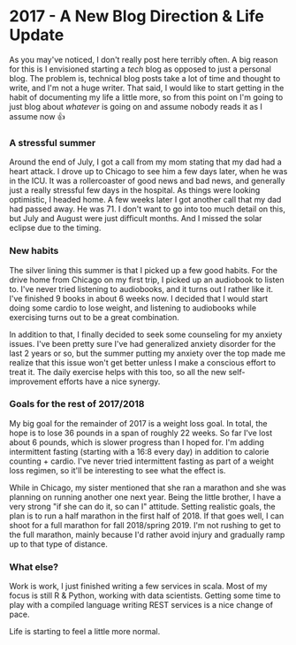 # 2017 - A New Blog Direction & Life Update

As you may've noticed, I don't really post here terribly often. A big reason for this is I envisioned starting a _tech_ blog as opposed to just a personal blog. The problem is, technical blog posts take a lot of time and thought to write, and I'm not a huge writer. That said, I would like to start getting in the habit of documenting my life a little more, so from this point on I'm going to just blog about _whatever_ is going on and assume nobody reads it as I assume now 👍

### A stressful summer

Around the end of July, I got a call from my mom stating that my dad had a heart attack. I drove up to Chicago to see him a few days later, when he was in the ICU. It was a rollercoaster of good news and bad news, and generally just a really stressful few days in the hospital. As things were looking optimistic, I headed home. A few weeks later I got another call that my dad had passed away. He was 71. I don't want to go into too much detail on this, but July and August were just difficult months. And I missed the solar eclipse due to the timing.

### New habits

The silver lining this summer is that I picked up a few good habits. For the drive home from Chicago on my first trip, I picked up an audiobook to listen to. I've never tried listening to audiobooks, and it turns out I rather like it. I've finished 9 books in about 6 weeks now. I decided that I would start doing some cardio to lose weight, and listening to audiobooks while exercising turns out to be a great combination.

In addition to that, I finally decided to seek some counseling for my anxiety issues. I've been pretty sure I've had generalized anxiety disorder for the last 2 years or so, but the summer putting my anxiety over the top made me realize that this issue won't get better unless I make a conscious effort to treat it. The daily exercise helps with this too, so all the new self-improvement efforts have a nice synergy.

### Goals for the rest of 2017/2018

My big goal for the remainder of 2017 is a weight loss goal. In total, the hope is to lose 36 pounds in a span of roughly 22 weeks. So far I've lost about 6 pounds, which is slower progress than I hoped for. I'm adding intermittent fasting (starting with a 16:8 every day) in addition to calorie counting + cardio. I've never tried intermittent fasting as part of a weight loss regimen, so it'll be interesting to see what the effect is.

While in Chicago, my sister mentioned that she ran a marathon and she was planning on running another one next year. Being the little brother, I have a very strong "if she can do it, so can I" attitude. Setting realistic goals, the plan is to run a half marathon in the first half of 2018. If that goes well, I can shoot for a full marathon for fall 2018/spring 2019. I'm not rushing to get to the full marathon, mainly because I'd rather avoid injury and gradually ramp up to that type of distance.

### What else?

Work is work, I just finished writing a few services in scala. Most of my focus is still R & Python, working with data scientists. Getting some time to play with a compiled language writing REST services is a nice change of pace.

Life is starting to feel a little more normal.
